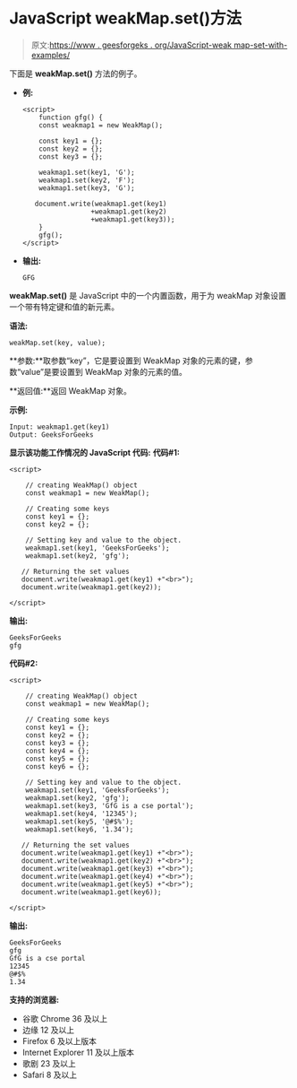# JavaScript weakMap.set()方法

> 原文:[https://www . geesforgeks . org/JavaScript-weak map-set-with-examples/](https://www.geeksforgeeks.org/javascript-weakmap-set-with-examples/)

下面是 **weakMap.set()** 方法的例子。

*   **例:**

    ```
    <script> 
        function gfg() { 
        const weakmap1 = new WeakMap();

        const key1 = {};
        const key2 = {};
        const key3 = {};

        weakmap1.set(key1, 'G');
        weakmap1.set(key2, 'F');
        weakmap1.set(key3, 'G');

       document.write(weakmap1.get(key1) 
                     +weakmap1.get(key2)
                     +weakmap1.get(key3));
        } 
        gfg(); 
    </script> 
    ```

*   **输出:**

    ```
    GFG
    ```

**weakMap.set()** 是 JavaScript 中的一个内置函数，用于为 weakMap 对象设置一个带有特定键和值的新元素。

**语法:**

```
weakMap.set(key, value);
```

**参数:**取参数“key”，它是要设置到 WeakMap 对象的元素的键，参数“value”是要设置到 WeakMap 对象的元素的值。

**返回值:**返回 WeakMap 对象。

**示例:**

```
Input: weakmap1.get(key1)
Output: GeeksForGeeks

```

**显示该功能工作情况的 JavaScript 代码:**
**代码#1:**

```
<script> 

    // creating WeakMap() object
    const weakmap1 = new WeakMap();

    // Creating some keys
    const key1 = {};
    const key2 = {};

    // Setting key and value to the object.
    weakmap1.set(key1, 'GeeksForGeeks');
    weakmap1.set(key2, 'gfg');

   // Returning the set values
   document.write(weakmap1.get(key1) +"<br>");
   document.write(weakmap1.get(key2));

</script>
```

**输出:**

```
GeeksForGeeks
gfg
```

**代码#2:**

```
<script> 

    // creating WeakMap() object
    const weakmap1 = new WeakMap();

    // Creating some keys
    const key1 = {};
    const key2 = {};
    const key3 = {};
    const key4 = {};
    const key5 = {};
    const key6 = {};

    // Setting key and value to the object.
    weakmap1.set(key1, 'GeeksForGeeks');
    weakmap1.set(key2, 'gfg');
    weakmap1.set(key3, 'GfG is a cse portal');
    weakmap1.set(key4, '12345');
    weakmap1.set(key5, '@#$%');
    weakmap1.set(key6, '1.34');

   // Returning the set values
   document.write(weakmap1.get(key1) +"<br>");
   document.write(weakmap1.get(key2) +"<br>");
   document.write(weakmap1.get(key3) +"<br>");
   document.write(weakmap1.get(key4) +"<br>");
   document.write(weakmap1.get(key5) +"<br>");
   document.write(weakmap1.get(key6));

</script>
```

**输出:**

```
GeeksForGeeks
gfg
GfG is a cse portal
12345
@#$%
1.34
```

**支持的浏览器:**

*   谷歌 Chrome 36 及以上
*   边缘 12 及以上
*   Firefox 6 及以上版本
*   Internet Explorer 11 及以上版本
*   歌剧 23 及以上
*   Safari 8 及以上